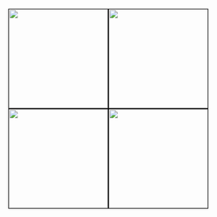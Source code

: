 <img width="200" style="border: black 1px solid;" src="https://github.com/ModelOriented/DrWhy/blob/master/logo/d1.png"><img width="200" style="border: black 1px solid;" src="https://github.com/ModelOriented/DrWhy/blob/master/logo/d2.png"><img width="200" style="border: black 1px solid;" src="https://github.com/ModelOriented/DrWhy/blob/master/logo/d3.png"><img width="200" style="border: black 1px solid;" src="https://github.com/ModelOriented/DrWhy/blob/master/logo/d4.png">
